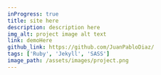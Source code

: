 ```yaml
---
inProgress: true
title: site here
description: description here
img_alt: project image alt text
link: demoHere
github_link: https://github.com/JuanPabloDiaz/
tags: ['Ruby', 'Jekyll', 'SASS']
image_path: /assets/images/project.png
---
```

